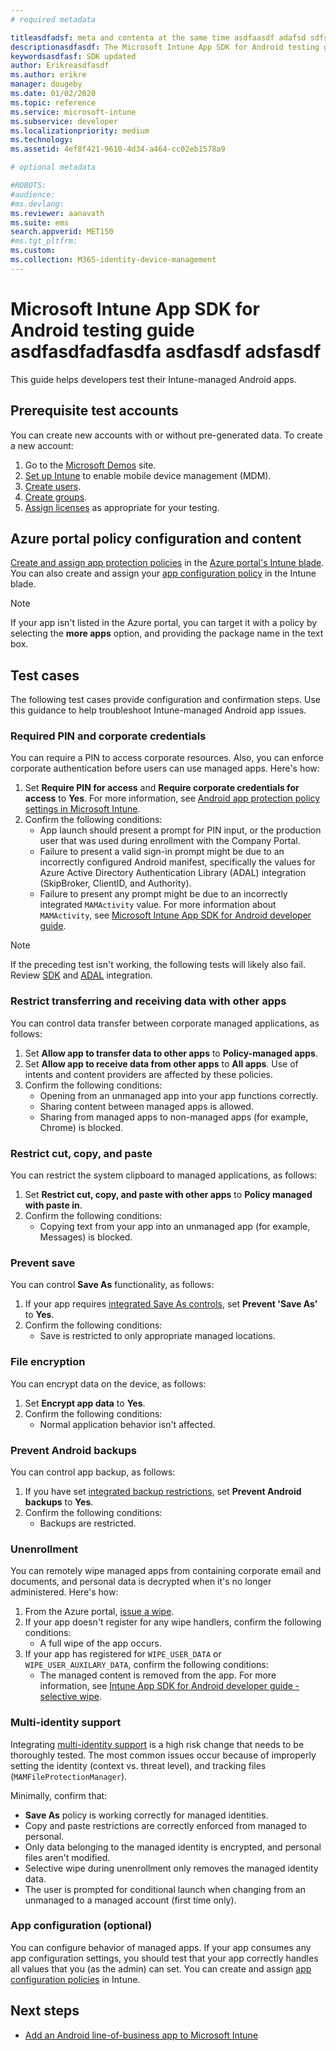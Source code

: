 ```yaml
---
# required metadata

titleasdfadsf: meta and contenta at the same time asdfaasdf adafsd sdfsd
descriptionasdfasdf: The Microsoft Intune App SDK for Android testing guide helps you test your Intune-managed Android app.
keywordsasdfasf: SDK updated
author: Erikreasdfasdf
ms.author: erikre
manager: dougeby
ms.date: 01/02/2020
ms.topic: reference
ms.service: microsoft-intune
ms.subservice: developer
ms.localizationpriority: medium
ms.technology:
ms.assetid: 4ef8f421-9610-4d34-a464-cc02eb1578a9

# optional metadata

#ROBOTS:
#audience:
#ms.devlang:
ms.reviewer: aanavath
ms.suite: ems
search.appverid: MET150
#ms.tgt_pltfrm:
ms.custom: 
ms.collection: M365-identity-device-management
---
```


# Microsoft Intune App SDK for Android testing guide asdfasdfadfasdfa asdfasdf adsfasdf

This guide helps developers test their Intune-managed Android apps.  

## Prerequisite test accounts
You can create new accounts with or without pre-generated data. To create a new account:
1. Go to the [Microsoft Demos](https://demos.microsoft.com/environments/create/tenant) site. 
2. [Set up Intune](../fundamentals/setup-steps.md) to enable mobile device management (MDM).
3. [Create users](../fundamentals/users-add.md).
4. [Create groups](../fundamentals/groups-add.md).
5. [Assign licenses](../fundamentals/licenses-assign.md) as appropriate for your testing.


## Azure portal policy configuration and content
[Create and assign app protection policies](../apps/app-protection-policies.md) in the [Azure portal's Intune blade](https://portal.azure.com/?feature.customportal=false#blade/Microsoft_Intune_Apps/MainMenu/14/selectedMenuItem/Overview). You can also create and assign your [app configuration policy](../apps/app-configuration-policies-overview.md) in the Intune blade.

> [!NOTE]
> If your app isn't listed in the Azure portal, you can target it with a policy by selecting the **more apps** option, and providing the package name in the text box.

## Test cases

The following test cases provide configuration and confirmation steps. Use this guidance to help troubleshoot Intune-managed Android app issues.

### Required PIN and corporate credentials

You can require a PIN to access corporate resources. Also, you can enforce corporate authentication before users can use managed apps. Here's how:

1. Set **Require PIN for access** and **Require corporate credentials for access** to **Yes**. For more information, see [Android app protection policy settings in Microsoft Intune](../apps/app-protection-policy-settings-android.md#access-requirements).
2. Confirm the following conditions:
    - App launch should present a prompt for PIN input, or the production user that was used during enrollment with the Company Portal.
    - Failure to present a valid sign-in prompt might be due to an incorrectly configured Android manifest, specifically the values for Azure Active Directory Authentication Library (ADAL) integration (SkipBroker, ClientID, and Authority).
    - Failure to present any prompt might be due to an incorrectly integrated `MAMActivity` value. For more information about `MAMActivity`, see [Microsoft Intune App SDK for Android developer guide](app-sdk-android.md).

> [!NOTE] 
> If the preceding test isn't working, the following tests will likely also fail. Review [SDK](app-sdk-android.md#sdk-integration) and [ADAL](app-sdk-android.md#configure-azure-active-directory-authentication-library-adal) integration.

### Restrict transferring and receiving data with other apps
You can control data transfer between corporate managed applications, as follows:

1. Set **Allow app to transfer data to other apps** to **Policy-managed apps**.
2. Set **Allow app to receive data from other apps** to **All apps**. Use of intents and content providers are affected by these policies.
3. Confirm the following conditions:
    - Opening from an unmanaged app into your app functions correctly.
    - Sharing content between managed apps is allowed.
    - Sharing from managed apps to non-managed apps (for example, Chrome) is blocked.

### Restrict cut, copy, and paste
You can restrict the system clipboard to managed applications, as follows:

1. Set **Restrict cut, copy, and paste with other apps** to **Policy managed with paste in**.
2. Confirm the following conditions:
    - Copying text from your app into an unmanaged app (for example, Messages) is blocked.

### Prevent save
You can control **Save As** functionality, as follows:

1. If your app requires [integrated Save As controls](app-sdk-android.md#example-determine-if-saving-to-device-or-cloud-storage-is-permitted), set **Prevent 'Save As'** to **Yes**.
2. Confirm the following conditions:
    - Save is restricted to only appropriate managed locations.

### File encryption
You can encrypt data on the device, as follows:

1. Set **Encrypt app data** to **Yes**.
2. Confirm the following conditions:
    - Normal application behavior isn't affected.

### Prevent Android backups
You can control app backup, as follows:

1. If you have set [integrated backup restrictions](app-sdk-android.md#protecting-backup-data), set **Prevent Android backups** to **Yes**.
2. Confirm the following conditions:
    - Backups are restricted.

### Unenrollment
You can remotely wipe managed apps from containing corporate email and documents, and personal data is decrypted when it's no longer administered. Here's how:

1. From the Azure portal, [issue a wipe](../apps/apps-selective-wipe.md).
2. If your app doesn't register for any wipe handlers, confirm the following conditions:
    - A full wipe of the app occurs.
3. If your app has registered for `WIPE_USER_DATA` or `WIPE_USER_AUXILARY_DATA`, confirm the following conditions:
    - The managed content is removed from the app. For more information, see [Intune App SDK for Android developer guide - selective wipe](app-sdk-android.md#selective-wipe).

### Multi-identity support
Integrating [multi-identity support](app-sdk-android.md#multi-identity-optional) is a high risk change that needs to be thoroughly tested. The most common issues occur because of improperly setting the identity (context vs. threat level), and tracking files (`MAMFileProtectionManager`).

Minimally, confirm that:

- **Save As** policy is working correctly for managed identities.
- Copy and paste restrictions are correctly enforced from managed to personal.
- Only data belonging to the managed identity is encrypted, and personal files aren't modified.
- Selective wipe during unenrollment only removes the managed identity data.
- The user is prompted for conditional launch when changing from an unmanaged to a managed account (first time only).

### App configuration (optional)
You can configure behavior of managed apps. If your app consumes any app configuration settings, you should test that your app correctly handles all values that you (as the admin) can set. You can create and assign [app configuration policies](../apps/app-configuration-policies-overview.md) in Intune.

## Next steps

- [Add an Android line-of-business app to Microsoft Intune](../apps/lob-apps-android.md)
